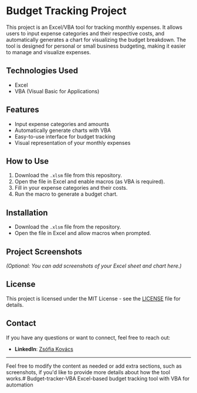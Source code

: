 # Budget Tracking Project

This project is an Excel/VBA tool for tracking monthly expenses. It allows users to input expense categories and their respective costs, and automatically generates a chart for visualizing the budget breakdown. The tool is designed for personal or small business budgeting, making it easier to manage and visualize expenses.

## Technologies Used
- Excel
- VBA (Visual Basic for Applications)

## Features
- Input expense categories and amounts
- Automatically generate charts with VBA
- Easy-to-use interface for budget tracking
- Visual representation of your monthly expenses

## How to Use
1. Download the `.xlsm` file from this repository.
2. Open the file in Excel and enable macros (as VBA is required).
3. Fill in your expense categories and their costs.
4. Run the macro to generate a budget chart.

## Installation
- Download the `.xlsm` file from the repository.
- Open the file in Excel and allow macros when prompted.

## Project Screenshots
*(Optional: You can add screenshots of your Excel sheet and chart here.)*

## License
This project is licensed under the MIT License - see the [LICENSE](LICENSE) file for details.

## Contact
If you have any questions or want to connect, feel free to reach out:

- **LinkedIn**: [Zsófia Kovács](https://www.linkedin.com/in/zs%C3%B3fia-kov%C3%A1cs-434626183)

---

Feel free to modify the content as needed or add extra sections, such as screenshots, if you'd like to provide more details about how the tool works.# Budget-tracker-VBA
Excel-based budget tracking tool with VBA for automation
